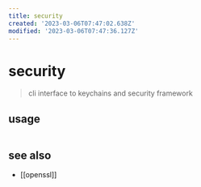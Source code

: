 ```yaml
---
title: security
created: '2023-03-06T07:47:02.638Z'
modified: '2023-03-06T07:47:36.127Z'
---
```


# security

> cli interface to keychains and security framework

## usage

```sh

```

## see also

- [[openssl]]

